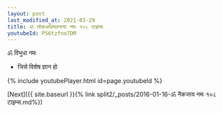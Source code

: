 ```yaml
---
layout: post
last_modified_at: 2021-03-29
title: ॐ लोकअधिष्ठानाया नमः १०८ टाइम्स
youtubeId: PS6tzfno7DM
---
```

 
 
 ॐ विभुधा नमः  
 
 -  जिसे विशेष ज्ञान हो 
 
  
 
  
 
 
 
 
 
 


{% include youtubePlayer.html id=page.youtubeId %}
 
[Next]({{ site.baseurl }}{% link  split2/_posts/2016-01-16-ॐ नैकजाय नमः १०८ टाइम्स.md%})
 
